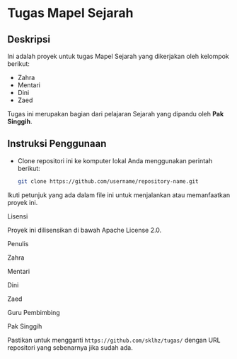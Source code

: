 # Tugas Mapel Sejarah

## Deskripsi
Ini adalah proyek untuk tugas Mapel Sejarah yang dikerjakan oleh kelompok berikut:
- Zahra
- Mentari
- Dini
- Zaed

Tugas ini merupakan bagian dari pelajaran Sejarah yang dipandu oleh **Pak Singgih**.

## Instruksi Penggunaan
- Clone repositori ini ke komputer lokal Anda menggunakan perintah berikut:
  ```bash
  git clone https://github.com/username/repository-name.git

Ikuti petunjuk yang ada dalam file ini untuk menjalankan atau memanfaatkan proyek ini.


Lisensi

Proyek ini dilisensikan di bawah Apache License 2.0.

Penulis

Zahra

Mentari

Dini

Zaed


Guru Pembimbing

Pak Singgih


Pastikan untuk mengganti `https://github.com/sklhz/tugas/` dengan URL repositori yang sebenarnya jika sudah ada.

